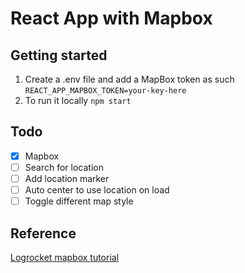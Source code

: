 # React App with Mapbox

## Getting started 

1. Create a .env file and add a MapBox token as such `REACT_APP_MAPBOX_TOKEN=your-key-here`
2. To run it locally `npm start`

## Todo
- [x] Mapbox
- [ ] Search for location
- [ ] Add location marker
- [ ] Auto center to use location on load
- [ ] Toggle different map style

## Reference 
[Logrocket mapbox tutorial](https://blog.logrocket.com/how-to-use-mapbox-gl/)